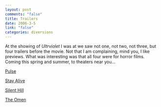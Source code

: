 ```yaml
--- 
layout: post
comments: "false"
title: Trailers
date: 2006-3-5
link: "false"
categories: diversions
---
```

At the showing of <i>Ultrviolet</i> I was at we saw not one, not two, not three, but four trailers before the movie. Not that I am complaining, mind you, I like previews. What was interesting was that all four were for horror films. Coming this spring and summer, to theaters near you...

<a href="http://imdb.com/title/tt0454919/" title="Pulse">Pulse</a>

<a href="http://imdb.com/title/tt0441796/" title="Stay Alive">Stay Alive</a>

<a href="http://imdb.com/title/tt0384537/" title="Silent Hill">Silent Hill</a>

<a href="http://imdb.com/title/tt0466909/" title="The Omen">The Omen</a>
